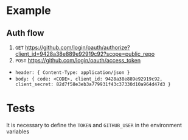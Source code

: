 # Example

## Auth flow

1. `GET` https://github.com/login/oauth/authorize?client_id=9428a38e889e92919c92?scope=public_repo
2. `POST` https://github.com/login/oauth/access_token
  - `header: { Content-Type: application/json }`
  - `body: { code: <CODE>, client_id: 9428a38e889e92919c92, client_secret: 82d7f58e3eb3a779931f43c37330d10a964d47d3 }` 

# Tests
It is necessary to define the `TOKEN` and `GITHUB_USER` in the environment variables